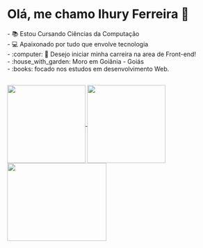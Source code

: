  <H1> Olá, me chamo Ihury Ferreira 🤝</H1> 
- 📚 Estou Cursando Ciências da Computação<br> 
- 💻 Apaixonado por tudo que envolve tecnologia <br>
- :computer: 👨 Desejo iniciar minha carreira na area de Front-end!<br>
- :house_with_garden: Moro em Goiânia - Goiás<br>
- :books: focado nos estudos em desenvolvimento Web.

##

<div>
  <a href="https://github.com/ihuryferreira">
  <img height="180em"   align="center" src="https://github-readme-stats.vercel.app/api?username=ihuryferreira&show_icons=true&theme=react&include_all_commits=true&count_private=true"/>
  <img height="180em"  align="center" src="https://github-readme-stats.vercel.app/api/top-langs/?username=ihuryferreira&layout=compact&langs_count=7&theme=react" />

  <img align="center" width="228" height="180" src="https://media1.tenor.com/images/903f0c56e6833b67c1d7f60a79e01a15/tenor.gif?itemid=25018018">
</div>
